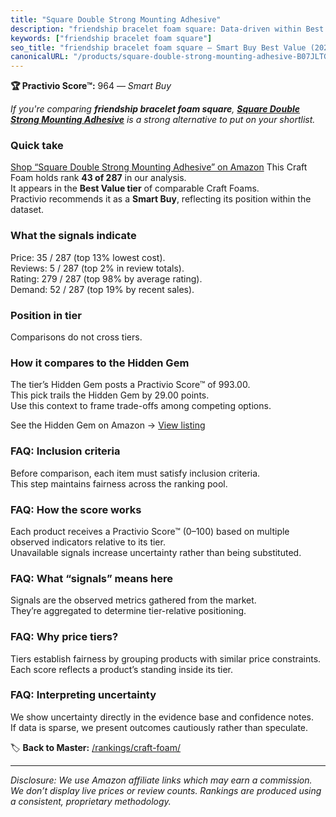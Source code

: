 ```yaml
---
title: "Square Double Strong Mounting Adhesive"
description: "friendship bracelet foam square: Data-driven within Best Value ranking using the Practivio Score™. Positioned by quality, value, demand, findability, momentum."
keywords: ["friendship bracelet foam square"]
seo_title: "friendship bracelet foam square — Smart Buy Best Value (2025)"
canonicalURL: "/products/square-double-strong-mounting-adhesive-B07JLTGQHX/"
---
```


**🏆 Practivio Score™:** 964 — _Smart Buy_


*If you're comparing **friendship bracelet foam square**, **[Square Double Strong Mounting Adhesive](https://www.amazon.com/dp/B07JLTGQHX?tag=practivio-20)** is a strong alternative to put on your shortlist.*
### Quick take
[Shop “Square Double Strong Mounting Adhesive” on Amazon](https://www.amazon.com/dp/B07JLTGQHX?tag=practivio-20)
This Craft Foam holds rank **43 of 287** in our analysis.  
It appears in the **Best Value tier** of comparable Craft Foams.  
Practivio recommends it as a **Smart Buy**, reflecting its position within the dataset.

### What the signals indicate
Price: 35 / 287 (top 13% lowest cost).  
Reviews: 5 / 287 (top 2% in review totals).  
Rating: 279 / 287 (top 98% by average rating).  
Demand: 52 / 287 (top 19% by recent sales).

### Position in tier
Comparisons do not cross tiers.

### How it compares to the Hidden Gem
The tier’s Hidden Gem posts a Practivio Score™ of 993.00.  
This pick trails the Hidden Gem by 29.00 points.  
Use this context to frame trade-offs among competing options.  

See the Hidden Gem on Amazon → [View listing](https://www.amazon.com/dp/B07Q9PXSYL?tag=practivio-20)

### FAQ: Inclusion criteria
Before comparison, each item must satisfy inclusion criteria.  
This step maintains fairness across the ranking pool.

### FAQ: How the score works
Each product receives a Practivio Score™ (0–100) based on multiple observed indicators relative to its tier.  
Unavailable signals increase uncertainty rather than being substituted.

### FAQ: What “signals” means here
Signals are the observed metrics gathered from the market.  
They’re aggregated to determine tier-relative positioning.

### FAQ: Why price tiers?
Tiers establish fairness by grouping products with similar price constraints.  
Each score reflects a product’s standing inside its tier.

### FAQ: Interpreting uncertainty
We show uncertainty directly in the evidence base and confidence notes.  
If data is sparse, we present outcomes cautiously rather than speculate.


🏷️ **Back to Master:** [/rankings/craft-foam/](/rankings/craft-foam/)

---
_Disclosure: We use Amazon affiliate links which may earn a commission. We don’t display live prices or review counts. Rankings are produced using a consistent, proprietary methodology._
